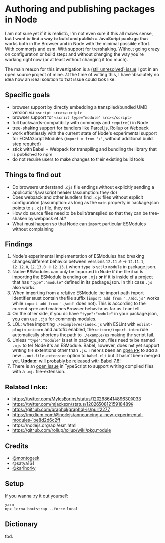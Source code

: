 # Authoring and publishing packages in Node

I am not sure yet if it is realistic, I'm not even sure if this all makes sense, but I want to find a way to build and publish a JavaScript package that works both in the Browser and in Node with the minimal possible effort. With commonjs and esm. With support for treeshaking. Without going crazy on configuration or build steps and without changing the way you're working right now (or at least without changing it too much).

The main reason for this investigation is a [(still unresolved) issue](https://github.com/manuelbieh/geolib/issues/208) I got in an open source project of mine. At the time of writing this, I have absolutely no idea how an ideal solution to that issue could look like.

## Specific goals

- browser support by directly embedding a transpiled/bundled UMD version via `<script src></script>`
- browser support for `<script type="module" src></script>`
- full backwards-compatibilty with commonjs and `require()` in Node
- tree-shaking support for bundlers like Parcel.js, Rollup or Webpack
- work effortlessly with the current state of Node's experimental support for ECMAScript Modules (`import x from 'x'`, without additional build step required)
- stick with Babel + Webpack for transpiling and bundling the library that is published to npm
- do not require users to make changes to their existing build tools

## Things to find out

- Do browsers understand `.cjs` file endings without explicitly sending a application/javascript header (assumption: they do)
- Does webpack and other bundlers find `.cjs` files without explicit configuration (assumption: as long as the `main` property in package.json points to a `.cjs` file, they do)
- How do source files need to be built/transpiled so that they can be tree-shaken by webpack et al.?
- What must happen so that Node can `import` particular ESModules without complaining

## Findings

1. Node's experimental implementation of ESModules had breaking changes/different behavior between versions `12.11.0` → `12.11.1`, `12.12.0`, `12.13.0` → `12.13.1` when `type` is set to `module` in package.json.
1. Native ESModules can only be imported in Node if the file that is importing the ESModule is ending on `.mjs` **or** if it is inside of a project that has `"type":"module"` defined in its package.json. In this case `.js` also works.
1. When importing from a relative ESModule the ~~import path~~ import identifier must contain the file suffix (`import add from './add.js'` works while `import add from './add'` does not). This is according to the current spec and matches Browser behavior as far as I can tell.
1. On the other side, if you do have `"type":"module"` in your package.json, you can use `.cjs` for commonjs modules.
1. LOL: when importing `./example/es/index.js` with ESLint with `eslint-plugin-unicorn` and autofix enabled, the `unicorn/import-index` rule automatically shortens the path to `./example/es` making the script fail.
1. Unless `"type":"module"` is set in package.json, files need to be named `.mjs` to tell Node it's an ESModule. Babel, however, does not yet support writing file extentions other than `.js`. There's been an [open PR](https://github.com/babel/babel/pull/9144#issuecomment-564542788) to add a new `--out-file-extension` option to `babel-cli` but it hasn't been merged yet. **Update:** [will probably be released with Babel 7.8!](https://github.com/babel/babel/pull/9144#issuecomment-564542788)
1. There is an [open issue](https://github.com/microsoft/TypeScript/issues/18442) in TypeScript to support writing compiled files with a `.mjs` file-extension.

## Related links:

- https://twitter.com/MylesBorins/status/1202686414896300033
- https://twitter.com/mjackson/status/1202650812159184896
- https://github.com/graphql/graphql-js/pull/2277
- https://medium.com/@nodejs/announcing-a-new-experimental-modules-1be8d2d6c2ff
- https://nodejs.org/api/esm.html
- https://github.com/rollup/rollup/wiki/pkg.module

## Credits

- [@montogeek](https://twitter.com/montogeek)
- [@satya164](https://twitter.com/satya164)
- [@karlhorky](https://twitter.com/karlhorky)

## Setup

If you wanna try it out yourself:

```
yarn
npx lerna bootstrap --force-local
```

## Dictionary

tbd.
